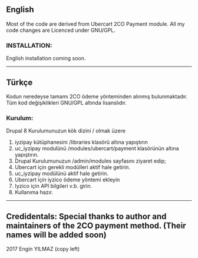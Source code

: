 ## English

Most of the code are derived from Ubercart 2CO Payment module. All my code changes are Licenced under GNU/GPL.

### INSTALLATION: 
English installation coming soon.

-------------
## Türkçe
Kodun neredeyse tamamı 2CO ödeme yönteminden alınmış bulunmaktadır. Tüm kod değişiklikleri GNU/GPL altında lisanslıdır. 


### Kurulum:

Drupal 8 Kurulumunuzun kök dizini / olmak üzere
1. iyzipay kütüphanesini /libraries klasörü altına yapıştırın
1. uc_iyzipay modulünü /modules/ubercart/payment klasörünün altına yapıştırın.
1. Drupal Kurulumunuzun /admin/modules sayfasını ziyaret edip;
1. Ubercart için gerekli modülleri aktif hale getirin.
1. uc_iyzipay modülünü aktif hale getirin.
1. Ubercart için iyzico ödeme yöntemi ekleyin
1. Iyzico için API bilgileri v.b. girin.
1. Kullanıma hazır.



-------------
Credidentals:
Special thanks to author and maintainers of the 2CO payment method. (Their names will be added soon)
-------------
2017 Engin YILMAZ (copy left)